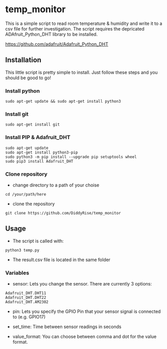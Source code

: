 # temp_monitor


This is a simple script to read room temperature & humidity and write it to a csv file for further investigation. The script requires the depricated ADAfruit_Python_DHT library to be installed.

https://github.com/adafruit/Adafruit_Python_DHT

## Installation
This little script is pretty simple to install. Just follow these steps and you should be good to go!


### Install python
```
sudo apt-get update && sudo apt-get install python3
```


### Install git
```
sudo apt-get install git
```

### Install PIP & Adafruit_DHT
```
sudo apt-get update
sudo apt-get install python3-pip
sudo python3 -m pip install --upgrade pip setuptools wheel
sudo pip3 install Adafruit_DHT
```

### Clone repository
- change directory to a path of your choise
```
cd /your/path/here
```
- clone the repository
```
git clone https://github.com/DiddyRise/temp_monitor
```


## Usage
- The script is called with:
```
python3 temp.py
```
- The result.csv file is located in the same folder

### Variables
- sensor: Lets you change the sensor. There are currently 3 options: 
`````
Adafruit_DHT.DHT11
Adafruit_DHT.DHT22
Adafruit_DHT.AM2302
`````

- pin: Lets you specify the GPIO Pin that your sensor signal is connected to (e.g. GPIO17)

- set_time: Time between sensor readings in seconds

- value_format: You can choose between comma and dot for the value format.



